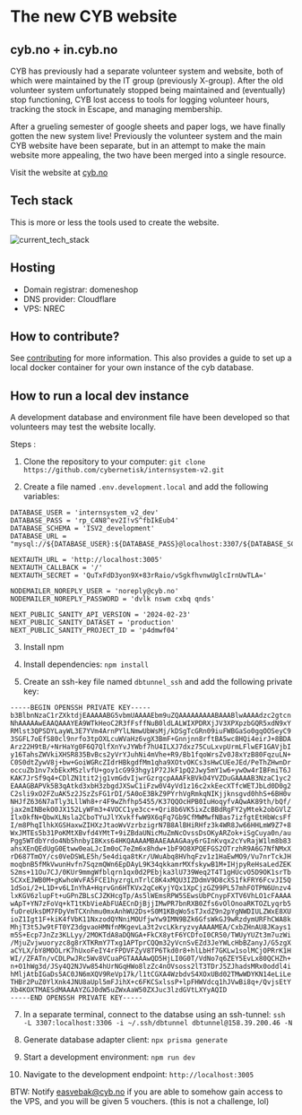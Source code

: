 
# The new CYB website

## cyb.no + in.cyb.no

CYB has previously had a separate volunteer system and website, both of which were maintained by the IT group (previously X-group). After the old volunteer system unfortunately stopped being maintained and (eventually) stop functioning, CYB lost access to tools for logging volunteer hours, tracking the stock in Escape, and managing membership. 

After a grueling semester of google sheets and paper logs, we have finally gotten the new system live! Previously the volunteer system and the main CYB website have been separate, but in an attempt to make the main website more appealing, the two have been merged into a single resource.

Visit the website at [cyb.no](https://cyb.no)

## Tech stack

This is more or less the tools used to create the website.

![current_tech_stack](https://github.com/user-attachments/assets/6ecb70d6-a299-4496-ae63-2572730de77d)

## Hosting

* Domain registrar: domeneshop
* DNS provider: Cloudflare
* VPS: NREC


## How to contribute?
See [contributing](CONTRIBUTING.md) for more information. This also provides a guide to set up a local docker container for your own instance of the cyb database.

## How to run a local dev instance

A development database and environment file have been developed so that volunteers may test the website locally.

Steps :
1. Clone the repository to your computer: `git clone https://github.com/cybernetisk/internsystem-v2.git`

2. Create a file named `.env.development.local` and add the following variables:

```.env.development.local
DATABASE_USER = 'internsystem_v2_dev'
DATABASE_PASS = 'rp_C4N8^ev2I!vS^fbIkEub4'
DATABASE_SCHEMA = 'ISV2_development'
DATABASE_URL = "mysql://${DATABASE_USER}:${DATABASE_PASS}@localhost:3307/${DATABASE_SCHEMA}"

NEXTAUTH_URL = 'http://localhost:3005'
NEXTAUTH_CALLBACK = '/'
NEXTAUTH_SECRET = 'QuTxFdD3yon9X+83rRaio/vSgkfhvnwUglcIrnUwTLA='

NODEMAILER_NOREPLY_USER = 'noreply@cyb.no'
NODEMAILER_NOREPLY_PASSWORD = 'dvlk nswm cxbq qnds'

NEXT_PUBLIC_SANITY_API_VERSION = '2024-02-23'
NEXT_PUBLIC_SANITY_DATASET = 'production'
NEXT_PUBLIC_SANITY_PROJECT_ID = 'p4dmwf04'
```

3. Install npm

4. Install dependencies: `npm install`

5. Create an ssh-key file named `dbtunnel_ssh` and add the following private key:

```
-----BEGIN OPENSSH PRIVATE KEY-----
b3BlbnNzaC1rZXktdjEAAAAABG5vbmUAAAAEbm9uZQAAAAAAAAABAAABlwAAAAdzc2gtcn
NhAAAAAwEAAQAAAYEA9WTkHeoC2R3fFsffNuB0ldLALWIXPDRXjJV3XPXpzbGQR5xdN9xY
RMlst3QPSDYLayWL3E7YVm4ArnPYlLNmwUbWsMj/kDSgTcGRn09iuFWBGaSo0gqOOSeyC9
3SGFL7oEfS80cl9nrfo3tpOXLcuWVaHz6vgX3BmF+Gnnjnn8rftBA5wc8HQi4eirJ+8BDA
Arz22H9tB/+NrHaYg0F6Q7QlfXnYvJYWbf7hU4ILXJ7dxz75CuLxvpUrmLFlwEF1GAVjbI
y16TahsZWVkiXHSR835BvBcs2yVrYJuhNi4mVhe+R9/Bb1fqoWrsZv0J8xYzB80FqzuLN+
C0S0dtZywV8j+bw+GoiWGRcZIdrHBkgdfMm1qha9XOtvOKCs3sHwCUEeJEd/PeThZHwnDr
occuZb1nv7xbEkxMSzlvfU+goy1cG993hgy1P72JkF1pQ2Jwy5mY1w6+ywOw4rIBFmiT6J
KAK7JrSf9q4+CDlZN1tit2jg1vmGdvIjwrGzrgcpAAAFkBVkO4YVZDuGAAAAB3NzaC1yc2
EAAAGBAPVk5B3qAtkd3xbH3zbgdJXSwC1iFzw0V4yVd1z16c2xkEecXTfcWETJbLd0D0g2
C2sli9xO2FZuAK5z2JSzZsFG1rDI/5A0oE3BkZ9PYrhVgRmkqNIKjjknsgvd0hhS+6BH0v
NHJfZ636N7aTly3LllWh8+r4F9wZhfhp5455/K37QQOcHPB0IuHoqyfvAQwAK89th/bQf/
jax2mINBekO0JX152LyWFm3+4VOCC1ye3cc++Qri8b6VK5ixZcBBdRgFY2yMtek2obGVlZ
Ilx0kfN+QbwXLNsla2CboTYuJlYXvkffwW9X6qFq7Gb9CfMWMwfNBas7izfgtEtHbWcsFf
I/m8PhqIlhkXGSHaxwZIHXzJtaoWvVzrbzigrN7B8AlBHiRHfz3k4WR8Jw66HHLmW9Z7+8
WxJMTEs5b31PoKMtXBvfd4YMtT+9iZBdaUNicMuZmNcOvssDsOKyARZok+iSgCuya0n/au
Pgg5WTdbYrdo4Nb5hnbyI8Kxs64HKQAAAAMBAAEAAAGAay6rGInKvqx2cYvRajW1lm8b83
ahsXEnQEdUgG0Etww0eaLJcIm0oC7eZm6x8hdw+1bF9O8XPQEFGS2OTrzhR9A6G7NfNMxX
rD687TmOY/cs0VeDSWLE5h/5e4diqa8tKr/UWuAbq8HVhqFzv1z1HaEwMO9/Vu7nrTckJH
moqbnB5fMkVwunHvfn7SqzmQWn6EpDAyL9K34qkkamrMXfskywB1M+IHjpyReHsaLedZEK
S2ms+11Ou7CJ/0KUr9mmgWfblqrn1qx0d2PEbjka3lU739Weq2T4T1gHUcvO5D9OK1srTb
SCXxEJWB0M+gKwhoWvFA5FCE1hyzrgLnTrlC8K4xMQU3IZDdmV9D8cXS1fkFRY6FcvJI5Q
1dSoi/2+L1D+v6LInYhA+HqrvGn6HTKVx2qCeKyjYQx1XpCjzGZ99PL57mhFOTPN6Unzv4
lxKGV6zlupFt+uGPnZBLsCJZKHcgTp/As5lWEmsRPW5SEwsUbPCnypFXTV6VhLO1cFAAAA
wApT+YN7zFoVq+kT1tKbVieAbFUAECnDjBjjIMwPR7bnRXB0Zfs6vOlOnoaRKTOZLyqrb5
fuOreUksDM7FDyVmTCXnhmu0mxAnhWU2Ds+S0M1KBqWo5sTJxdZ9n2pYgNWDIULZWxE8XU
ioZ1Igt1F+kiK4fVbK11NxzodQYNniMOUfjwYw9IMN9BZk6GfsWkGJ9wRzdymURFhCWA8k
MhjT3t5Jw9tFT0YZ3dgvaoHMNfnMKgevLa3t2vcLKkryzvyAAAAMEA/CxbZHnAU8JKays1
m5S+Ecp7JnZz3KLLyy/2MOKTdA8aDQNGA+FkCX8ytF6YCDfoI0CR50/TWUyYUZt3m7uzWi
/MjuZvjwuoryzc8g8rXTKRmY7Txg1APTprCQQm32yVcnSvEZd3JeYWLcHbBZanyJ/G5zgX
aCYLX/bY8MOOLrK7hUxoFeIY4rFPDVFZyV8TP6Tkd0r8+hlLbHf7GKLw1solMCjOPRrK1H
WI//ZFATn/vCDLPwJRc5Wv8VCuaPGTAAAAwQD5HjLI0G0T/VdNo7q6ZEY5EvLx80QCHZh+
n+O1hWg3d/JSy4Q2NJVw854hUrNGqHWo8lzZc4nOVsoss2lT3TDrJ5ZJhadsMRx0oddl4i
hMljAtbIGaDs5AC0JN6mXQV9ReVp17k/l1tCGXA4WzbdvS4XOxUBd02TMwWDYKN14eLiLe
THBr2PuZ0YlXnk4JNU8aUpl5mFJihX+c6FKCSxlssP+lpFHWVdcq1hJVwBi8q+/QvjsEtY
Xb4KOXTMAESdMAAAAYZGJ0dW5uZWxAaW50ZXJuc3lzdGVtLXYyAQID
-----END OPENSSH PRIVATE KEY-----
```

7. In a separate terminal, connect to the databse using an ssh-tunnel: `ssh -L 3307:localhost:3306 -i ~/.ssh/dbtunnel dbtunnel@158.39.200.46 -N`

8. Generate database adapter client: `npx prisma generate`

9. Start a development environment: `npm run dev`

10. Navigate to the development endpoint: `http://localhost:3005`

BTW: Notify easvebak@cyb.no if you are able to somehow gain access to the VPS, and you will be given 5 vouchers. (this is not a challenge, lol)
